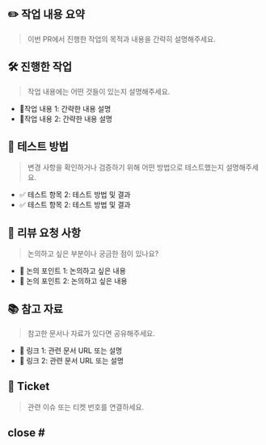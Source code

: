 ## ✏️ 작업 내용 요약

> 이번 PR에서 진행한 작업의 목적과 내용을 간략히 설명해주세요.

## 🛠️ 진행한 작업

> 작업 내용에는 어떤 것들이 있는지 설명해주세요.

- 📌작업 내용 1: 간략한 내용 설명
- 📌작업 내용 2: 간략한 내용 설명

## 📝 테스트 방법

> 변경 사항을 확인하거나 검증하기 위해 어떤 방법으로 테스트했는지 설명해주세요.

- ✅ 테스트 항목 2: 테스트 방법 및 결과
- ✅ 테스트 항목 2: 테스트 방법 및 결과

## 💬 리뷰 요청 사항

> 논의하고 싶은 부분이나 궁금한 점이 있나요?

- 🤔 논의 포인트 1: 논의하고 싶은 내용
- 🤔 논의 포인트 2: 논의하고 싶은 내용

## 📚 참고 자료

> 참고한 문서나 자료가 있다면 공유해주세요.

- 📖 링크 1: 관련 문서 URL 또는 설명
- 📖 링크 2: 관련 문서 URL 또는 설명

## 🎫 Ticket

> 관련 이슈 또는 티켓 번호를 연결하세요.

close #
---
